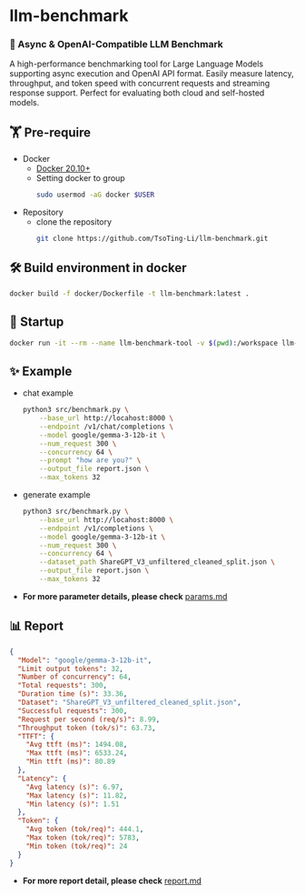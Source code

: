 # llm-benchmark
### 🚀 Async & OpenAI-Compatible LLM Benchmark
A high-performance benchmarking tool for Large Language Models supporting async execution and OpenAI API format.
Easily measure latency, throughput, and token speed with concurrent requests and streaming response support. Perfect for evaluating both cloud and self-hosted models.

## 🏋️ Pre-require
* Docker
    * [Docker 20.10+](https://docs.docker.com/engine/install/ubuntu/)
    * Setting docker to group
        ```bash
        sudo usermod -aG docker $USER
        ```
* Repository
    * clone the repository
      ```bash
      git clone https://github.com/TsoTing-Li/llm-benchmark.git
      ```
## 🛠️ Build environment in docker
```bash
docker build -f docker/Dockerfile -t llm-benchmark:latest .
```

## 🏁 Startup
```bash
docker run -it --rm --name llm-benchmark-tool -v $(pwd):/workspace llm-benchmark bash
```

## ✨ Example
* chat example
    ```bash
    python3 src/benchmark.py \
        --base_url http://locahost:8000 \
        --endpoint /v1/chat/completions \
        --model google/gemma-3-12b-it \
        --num_request 300 \
        --concurrency 64 \
        --prompt "how are you?" \
        --output_file report.json \
        --max_tokens 32
    ```
* generate example
    ```bash
    python3 src/benchmark.py \
        --base_url http://locahost:8000 \
        --endpoint /v1/completions \
        --model google/gemma-3-12b-it \
        --num_request 300 \
        --concurrency 64 \
        --dataset_path ShareGPT_V3_unfiltered_cleaned_split.json \
        --output_file report.json \
        --max_tokens 32
    ```
- **For more parameter details, please check** [params.md](docs/params.md)

## 📊 Report

```json
{
  "Model": "google/gemma-3-12b-it",
  "Limit output tokens": 32,
  "Number of concurrency": 64,
  "Total requests": 300,
  "Duration time (s)": 33.36,
  "Dataset": "ShareGPT_V3_unfiltered_cleaned_split.json",
  "Successful requests": 300,
  "Request per second (req/s)": 8.99,
  "Throughput token (tok/s)": 63.73,
  "TTFT": {
    "Avg ttft (ms)": 1494.08,
    "Max ttft (ms)": 6533.24,
    "Min ttft (ms)": 80.89
  },
  "Latency": {
    "Avg latency (s)": 6.97,
    "Max latency (s)": 11.82,
    "Min latency (s)": 1.51
  },
  "Token": {
    "Avg token (tok/req)": 444.1,
    "Max token (tok/req)": 5783,
    "Min token (tok/req)": 24
  }
}
```
- **For more report detail, please check** [report.md](docs/report.md)
